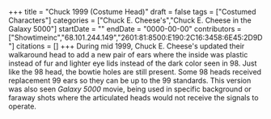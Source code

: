 +++
title = "Chuck 1999 (Costume Head)"
draft = false
tags = ["Costumed Characters"]
categories = ["Chuck E. Cheese's","Chuck E. Cheese in the Galaxy 5000"]
startDate = ""
endDate = "0000-00-00"
contributors = ["Showtimeinc","68.101.244.149","2601:81:8500:E190:2C16:3458:6E45:2D9D"]
citations = []
+++
During mid 1999, Chuck E. Cheese's updated their walkaround head to add a new pair of ears where the inside was plastic instead of fur and lighter eye lids instead of the dark color seen in 98. Just like the 98 head, the bowtie holes are still present. Some 98 heads received replacement 99 ears so they can be up to the 99 standards.
This version was also seen *Galaxy 5000* movie, being used in specific background or faraway shots where the articulated heads would not receive the signals to operate.
